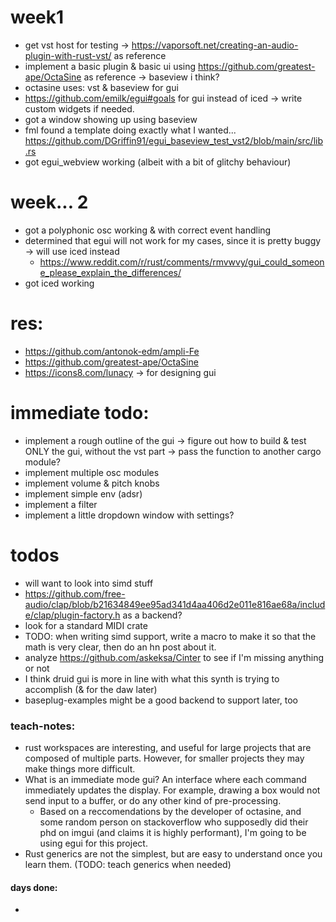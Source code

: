 # week1 
- get vst host for testing -> https://vaporsoft.net/creating-an-audio-plugin-with-rust-vst/ as reference
- implement a basic plugin & basic ui using https://github.com/greatest-ape/OctaSine as reference -> baseview i think?
- octasine uses: vst & baseview for gui
- https://github.com/emilk/egui#goals for gui instead of iced -> write custom widgets if needed.
- got a window showing up using baseview
- fml found a template doing exactly what I wanted... https://github.com/DGriffin91/egui_baseview_test_vst2/blob/main/src/lib.rs
- got egui_webview working (albeit with a bit of glitchy behaviour)

# week... 2
- got a polyphonic osc working & with correct event handling
- determined that egui will not work for my cases, since it is pretty buggy -> will use iced instead 
  - https://www.reddit.com/r/rust/comments/rmvwvy/gui_could_someone_please_explain_the_differences/
- got iced working 

# res:
- https://github.com/antonok-edm/ampli-Fe
- https://github.com/greatest-ape/OctaSine
- https://icons8.com/lunacy -> for designing gui

# immediate todo:
- implement a rough outline of the gui -> figure out how to build & test ONLY the gui, without the vst part -> pass the function to another cargo module?
- implement multiple osc modules
- implement volume & pitch knobs
- implement simple env (adsr)
- implement a filter
- implement a little dropdown window with settings?

# todos
- will want to look into simd stuff
- https://github.com/free-audio/clap/blob/b21634849ee95ad341d4aa406d2e011e816ae68a/include/clap/plugin-factory.h as a backend?
- look for a standard MIDI crate
- TODO: when writing simd support, write a macro to make it so that the math is very clear, then do an hn post about it.
- analyze https://github.com/askeksa/Cinter to see if I'm missing anything or not
- I think druid gui is more in line with what this synth is trying to accomplish (& for the daw later)
- baseplug-examples might be a good backend to support later, too

### teach-notes:
- rust workspaces are interesting, and useful for large projects that are composed of multiple parts. However, for smaller projects they may make things more difficult.
- What is an immediate mode gui? An interface where each command immediately updates the display. For example, drawing a box would not send input to a buffer, or do any other kind of pre-processing.
  - Based on a reccomendations by the developer of octasine, and some random person on stackoverflow who supposedly did their phd on imgui (and claims it is highly performant), I'm going to be using egui for this project.
- Rust generics are not the simplest, but are easy to understand once you learn them. (TODO: teach generics when needed)

#### days done:
-
